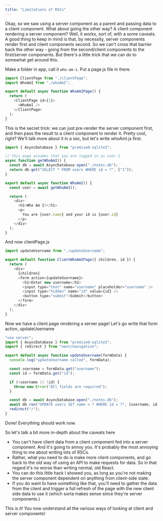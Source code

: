 ```yaml
---
title: "Limitations of RSCs"
---
```


Okay, so we saw using a server component as a parent and passing data to a client component. What about going the other way? A client component rendering a server component? Well, it works, sort of, with a some caveats. A good thing to keep in mind is that, by necessity, server components render first and client components second. So we can't cross that barrier back the other way - going from the second/client components to the first/server components. But there's a little trick that we can do to somewhat get around this.

Make a folder in app, call it `who-am-i`. Put a page.js file in there.

```javascript
import ClientPage from "./clientPage";
import WhoAmI from "./whoAmI";

export default async function WhoAmIPage() {
  return (
    <ClientPage id={1}>
      <WhoAmI />
    </ClientPage>
  );
}
```

This is the secret trick: we can just pre-render the server component first, and then pass the result to a client component to render it. Pretty cool, right? We'll talk more about it in a sec, but let's write whoAmI.js first.

```javascript
import { AsyncDatabase } from "promised-sqlite3";

// this page assumes that you are logged in as user 1
async function getWhoAmI() {
  const db = await AsyncDatabase.open("./notes.db");
  return db.get("SELECT * FROM users WHERE id = ?", ["1"]);
}

export default async function WhoAmI() {
  const user = await getWhoAmI();

  return (
    <div>
      <h1>Who Am I?</h1>
      <p>
        You are {user.name} and your id is {user.id}
      </p>
    </div>
  );
}
```

And now clientPage.js

```javascript
import updateUsername from "./updateUsername";

export default function ClientWhoAmIPage({ children, id }) {
  return (
    <div>
      {children}
      <form action={updateUsername}>
        <h2>Enter new username</h2>
        <input type="text" name="username" placeholder="username" />
        <input type="hidden" name="id" value={id} />
        <button type="submit">Submit</button>
      </form>
    </div>
  );
}
```

Now we have a client page rendering a server page! Let's go write that form action, updateUsername

```javascript
"use server";
import { AsyncDatabase } from "promised-sqlite3";
import { redirect } from "next/navigation";

export default async function updateUsername(formData) {
  console.log("updateUsername called", formData);

  const username = formData.get("username");
  const id = formData.get("id");

  if (!username || !id) {
    throw new Error("All fields are required");
  }

  const db = await AsyncDatabase.open("./notes.db");
  await db.run("UPDATE users SET name = ? WHERE id = ?", [username, id]);
  redirect("/");
}
```

Done! Everything should work now.

So let's talk a bit more in-depth about the caveats here

- You can't have client data from a client component fed into a server component. And it's going to annoy you. It's probably the most annoying thing to me about writing lots of RSCs.
- Rather, what you need to do is make more client components, and go back to the old way of using an API to make requests for data. So in that regard it's no worse than writing normal, old React.
- You can do this little hack I showed you, as long as you're not making the server component dependent on anything from client-side state.
- If you do want to have something like that, you'll need to gather the data from the client and trigger a full refresh of the page with the new client side data to use it (which sorta makes sense since they're server components.)

This is it! You now understand all the various ways of looking at client and server components!
